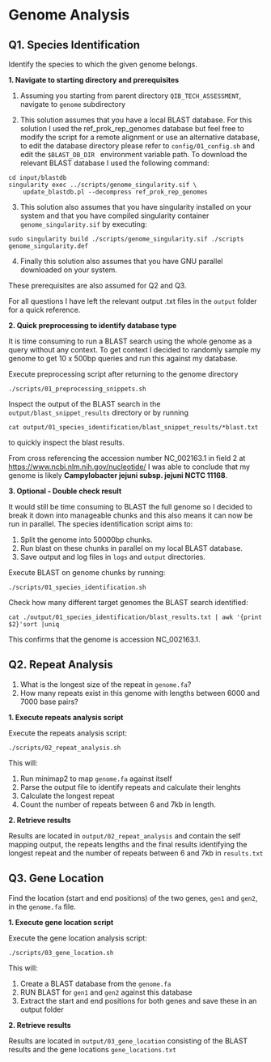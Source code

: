 # Genome Analysis

## Q1. Species Identification

Identify the species to which the given genome belongs.

**1. Navigate to starting directory and prerequisites**

1. Assuming you starting from parent directory `QIB_TECH_ASSESSMENT`, navigate to `genome` subdirectory

2. This solution assumes that you have a local BLAST database. For this solution I used the ref_prok_rep_genomes database but feel free to modify the script for a remote alignment or use an alternative database, to edit the database directory please refer to `config/01_config.sh` and edit the `$BLAST_DB_DIR ` environment variable path. To download the relevant BLAST database I used the following command:

```
cd input/blastdb
singularity exec ../scripts/genome_singularity.sif \
    update_blastdb.pl --decompress ref_prok_rep_genomes
```
3. This solution also assumes that you have singularity installed on your system and that you have compiled singularity container `genome_singularity.sif` by executing:
```
sudo singularity build ./scripts/genome_singularity.sif ./scripts genome_singularity.def
```

4. Finally this solution also assumes that you have GNU parallel downloaded on your system.

These prerequisites are also assumed for Q2 and Q3.

For all questions I have left the relevant output .txt files in the `output` folder for a quick reference.

**2. Quick preprocessing to identify database type**

It is time consuming to run a BLAST search using the whole genome as a query without any context. To get context I decided to randomly sample my genome to get 10 x 500bp queries and run this against my database.

Execute preprocessing script after returning to the genome directory

```
./scripts/01_preprocessing_snippets.sh
```

Inspect the output of the BLAST search in the `output/blast_snippet_results` directory or by running
```
cat output/01_species_identification/blast_snippet_results/*blast.txt
```
to quickly inspect the blast results.

From cross referencing the accession number NC_002163.1 in field 2 at https://www.ncbi.nlm.nih.gov/nucleotide/ I was able to conclude that my genome is likely **Campylobacter jejuni subsp. jejuni NCTC 11168**.

**3. Optional - Double check result**

It would still be time consuming to BLAST the full genome so I decided to break it down into manageable chunks and this also means it can now be run in parallel. The species identification script aims to:

1. Split the genome into 50000bp chunks.
2. Run blast on these chunks in parallel on my local BLAST database.
3. Save output and log files in `logs` and `output` directories.

Execute BLAST on genome chunks by running:
```
./scripts/01_species_identification.sh
```

Check how many different target genomes the BLAST search identified:
```
cat ./output/01_species_identification/blast_results.txt | awk '{print $2}'sort |uniq
```

This confirms that the genome is accession NC_002163.1.

## Q2. Repeat Analysis

1. What is the longest size of the repeat in `genome.fa`?
2. How many repeats exist in this genome with lengths between 6000 and 7000 base pairs?

**1. Execute repeats analysis script**

Execute the repeats analysis script:
```
./scripts/02_repeat_analysis.sh
```

This will:
1. Run minimap2 to map `genome.fa` against itself
2. Parse the output file to identify repeats and calculate their lenghts
3. Calculate the longest repeat
4. Count the number of repeats between 6 and 7kb in length.

**2. Retrieve results**

Results are located in `output/02_repeat_analysis` and contain the self mapping output, the repeats lengths and the final results identifying the longest repeat and the number of repeats between 6 and 7kb in `results.txt`


## Q3. Gene Location

Find the location (start and end positions) of the two genes, `gen1` and `gen2`, in the `genome.fa` file.

**1. Execute gene location script**

Execute the gene location analysis script:
```
./scripts/03_gene_location.sh
```

This will:
1. Create a BLAST database from the `genome.fa`
2. RUN BLAST for `gen1` and `gen2` against this database
3. Extract the start and end positions for both genes and save these in an output folder

**2. Retrieve results**

Results are located in `output/03_gene_location`  consisting of the BLAST results and the gene locations `gene_locations.txt`